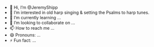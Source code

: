 - 👋 Hi, I’m @JeremyShipp
- 👀 I’m interested in old harp singing & setting the Psalms to harp tunes.
- 🌱 I’m currently learning ...
- 💞️ I’m looking to collaborate on ...
- 📫 How to reach me ...
- 😄 Pronouns: ...
- ⚡ Fun fact: ...

<!---
JeremyShipp/JeremyShipp is a ✨ special ✨ repository because its `README.md` (this file) appears on your GitHub profile.
You can click the Preview link to take a look at your changes.
--->
